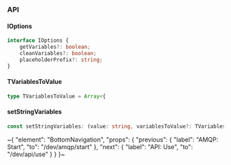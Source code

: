 

### API

#### IOptions

```ts
interface IOptions {
    getVariables?: boolean;
    cleanVariables?: boolean;
    placeholderPrefix?: string;
}
```

#### TVariablesToValue

```ts
type TVariablesToValue = Array<{
```

#### setStringVariables

```ts
const setStringVariables: (value: string, variablesToValue?: TVariablesToValue, options_?: IOptions) => string;
```

~{
  "element": "BottomNavigation",
  "props": {
    "previous": {
      "label": "AMQP: Start",
      "to": "/dev/amqp/start"
    },
    "next": {
      "label": "API: Use",
      "to": "/dev/api/use"
    }
  }
}~
